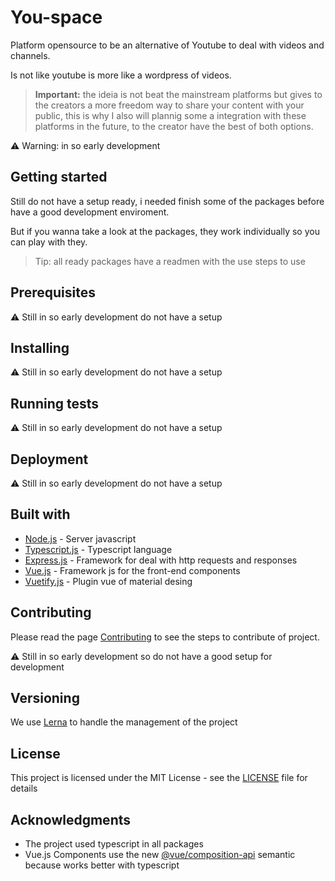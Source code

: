 # You-space
Platform opensource to be an alternative of Youtube to deal with videos and channels.

Is not like youtube is more like a wordpress of videos.

> **Important:** the ideia is not beat the mainstream platforms but gives to the creators a more freedom way to share your content with your public, this is why I also will plannig some a integration with these platforms in the future, to the creator have the best of both options.

⚠️ Warning: in so early development

## Getting started

Still do not have a setup ready, i needed finish some of the packages before have a good development enviroment.

But if you wanna take a look at the packages, they work individually so you can play with they.

> Tip: all ready packages have a readmen with the use steps to use

## Prerequisites

⚠️ Still in so early development do not have a setup

## Installing

⚠️ Still in so early development do not have a setup

## Running tests

⚠️ Still in so early development do not have a setup

## Deployment

⚠️ Still in so early development do not have a setup

## Built with

* [Node.js](https://nodejs.org/en/) - Server javascript
* [Typescript.js](https://www.typescriptlang.org/) - Typescript language
* [Express.js](https://expressjs.com/) - Framework for deal with http requests and responses
* [Vue.js](https://vuejs.org/) - Framework js for the front-end components
* [Vuetify.js](https://vuetifyjs.com/) - Plugin vue of material desing

## Contributing

Please read the page [Contributing](https://hawk-developments.github.io/you-space/) to see the steps to contribute of project.

⚠️ Still in so early development so do not have a good setup for development

## Versioning

We use [Lerna](https://vuetifyjs.com/) to handle the management of the project


## License

This project is licensed under the MIT License - see the [LICENSE](https://github.com/hawk-developments/you-space/blob/master/LICENSE) file for details

## Acknowledgments

* The project used typescript in all packages
* Vue.js Components use the new [@vue/composition-api](https://vue-composition-api-rfc.netlify.com/api.html#setup) semantic because works better with typescript
